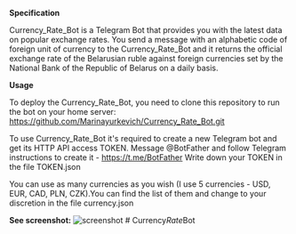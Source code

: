 **Specification**

Currency_Rate_Bot is a Telegram Bot that provides you with the latest data on popular exchange rates. You send a message with an alphabetic code of foreign unit of currency to the Currency_Rate_Bot and it returns the official exchange rate of the Belarusian ruble against foreign currencies set by the National Bank of the Republic of Belarus on a daily basis.


**Usage**

To deploy the Currency_Rate_Bot, you need to clone this repository to run the bot on your home server: https://github.com/Marinayurkevich/Currency_Rate_Bot.git

To use Currency_Rate_Bot it's required to create a new Telegram bot and get its HTTP API access TOKEN. Message @BotFather and follow Telegram instructions to create it - https://t.me/BotFather
Write down your TOKEN in the file TOKEN.json

You can use as many currencies as you wish (I use 5 currencies - USD, EUR, CAD, PLN, CZK).You can find the list of them and change to your discretion in the file currency.json


**See screenshot:**
![screenshot](https://user-images.githubusercontent.com/90932695/195788822-fa796a14-700b-4159-8bbd-34e6de52b196.png)
#   C u r r e n c y _ R a t e _ B o t  
 
